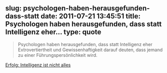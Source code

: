slug: psychologen-haben-herausgefunden-dass-statt
date: 2011-07-21 13:45:51
title: Psychologen haben herausgefunden, dass statt Intelligenz eher...
type: quote
---

> Psychologen haben herausgefunden, dass statt Intelligenz eher Extrovertiertheit und Gewissenhaftigkeit darauf deuten, dass jemand zu einer Führungspersönlichkeit wird.

[Erfolg: Intelligenz ist nicht alles](http://www.faz.net/artikel/C31364/erfolg-intelligenz-ist-nicht-alles-30466250.html)
